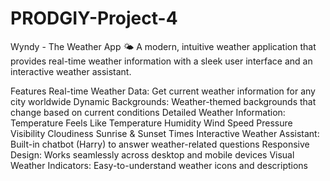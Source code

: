 # PRODGIY-Project-4
Wyndy - The Weather App 🌤️
A modern, intuitive weather application that provides real-time weather information with a sleek user interface and an interactive weather assistant.

Features
Real-time Weather Data: Get current weather information for any city worldwide
Dynamic Backgrounds: Weather-themed backgrounds that change based on current conditions
Detailed Weather Information:
Temperature
Feels Like Temperature
Humidity
Wind Speed
Pressure
Visibility
Cloudiness
Sunrise & Sunset Times
Interactive Weather Assistant: Built-in chatbot (Harry) to answer weather-related questions
Responsive Design: Works seamlessly across desktop and mobile devices
Visual Weather Indicators: Easy-to-understand weather icons and descriptions
